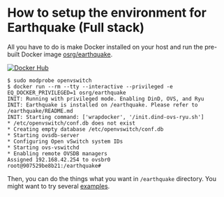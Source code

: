 # How to setup the environment for Earthquake (Full stack)

All you have to do is make Docker installed on your host and run the pre-built Docker image [osrg/earthquake](https://registry.hub.docker.com/u/osrg/earthquake/).

[![Docker Hub](http://dockeri.co/image/osrg/earthquake)](https://registry.hub.docker.com/u/osrg/earthquake/)

    
    $ sudo modprobe openvswitch
    $ docker run --rm --tty --interactive --privileged -e EQ_DOCKER_PRIVILEGED=1 osrg/earthquake 
    INIT: Running with privileged mode. Enabling DinD, OVS, and Ryu
    INIT: Earthquake is installed on /earthquake. Please refer to /earthquake/README.md
    INIT: Starting command: ['wrapdocker', '/init.dind-ovs-ryu.sh']
    * /etc/openvswitch/conf.db does not exist
    * Creating empty database /etc/openvswitch/conf.db
    * Starting ovsdb-server
    * Configuring Open vSwitch system IDs
    * Starting ovs-vswitchd
    * Enabling remote OVSDB managers
    Assigned 192.168.42.254 to ovsbr0
    root@907529be8b21:/earthquake# 

Then, you can do the things what you want in `/earthquake` directory.
You might want to try several [examples](../example).
